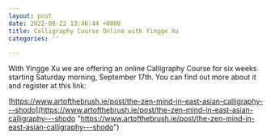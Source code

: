 ```yaml
---
layout: post
date: 2022-08-22 13:46:44 +0000
title: Calligraphy Course Online with Yingge Xu
categories: ''

---
```

With Yingge Xu we are offering an online Calligraphy Course for six weeks starting Saturday morning, September 17th. You can find out more about it and register at this link:

[https://www.artofthebrush.ie/post/the-zen-mind-in-east-asian-calligraphy---shodo](https://www.artofthebrush.ie/post/the-zen-mind-in-east-asian-calligraphy---shodo "https://www.artofthebrush.ie/post/the-zen-mind-in-east-asian-calligraphy---shodo")